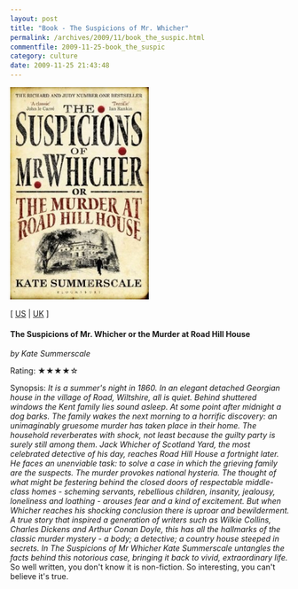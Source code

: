 ```yaml
---
layout: post
title: "Book - The Suspicions of Mr. Whicher"
permalink: /archives/2009/11/book_the_suspic.html
commentfile: 2009-11-25-book_the_suspic
category: culture
date: 2009-11-25 21:43:48
---
```


<img class="photo right" src="/assets/images/0747596484.jpg" width="250" alt="The Suspicions of Mr. Whicher cover" />

\[ [US](http://www.amazon.com/o/asin/0747596484) | [UK](http://www.amazon.co.uk/o/asin/0747596484) \]

#### The Suspicions of Mr. Whicher or the Murder at Road Hill House

<em>by Kate Summerscale</em>

Rating: ★★★★☆

<div class="book_synopsis" markdown="1">
Synopsis: <em>It is a summer's night in 1860. In an elegant detached Georgian house in the village of Road, Wiltshire, all is quiet. Behind shuttered windows the Kent family lies sound asleep. At some point after midnight a dog barks. The family wakes the next morning to a horrific discovery: an unimaginably gruesome murder has taken place in their home. The household reverberates with shock, not least because the guilty party is surely still among them. Jack Whicher of Scotland Yard, the most celebrated detective of his day, reaches Road Hill House a fortnight later. He faces an unenviable task: to solve a case in which the grieving family are the suspects. The murder provokes national hysteria. The thought of what might be festering behind the closed doors of respectable middle-class homes - scheming servants, rebellious children, insanity, jealousy, loneliness and loathing - arouses fear and a kind of excitement. But when Whicher reaches his shocking conclusion there is uproar and bewilderment. A true story that inspired a generation of writers such as Wilkie Collins, Charles Dickens and Arthur Conan Doyle, this has all the hallmarks of the classic murder mystery - a body; a detective; a country house steeped in secrets. In The Suspicions of Mr Whicher Kate Summerscale untangles the facts behind this notorious case, bringing it back to vivid, extraordinary life.</em>

</div>
So well written, you don't know it is non-fiction. So interesting, you can't believe it's true.
